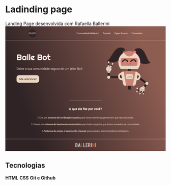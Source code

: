 # Ladinding page
 Landing Page desenvolvida com Rafaella Ballerini
 ![screenshoot da landing page!](screenshot.png)

## Tecnologias
**HTML**
**CSS**
**Git e Github**
